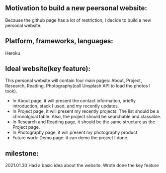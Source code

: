 
## Motivation to build a new peersonal website: 
Because the github page has a lot of restriction, I decide to build a new personal website. 
## Platform, frameworks, languages:  
Heroku 

## Ideal website(key feature): 
This personal website will contain four main pages: About, Project, Research, Reading, Photography(call Unsplash API to load the photos I took). 
- In About page, it will present the contact information, briefly introduction, stack I used, and my recently updates.  
- In Project page, it will present my recently projects. The list should be a chronolgical table. Also, the project should be searchable and classable.  
- In Research and Reading page, it should be the same structure as the Project page.
- In Photography page, it will present my photography product. 
- Future work: Demo page: it can demo the project I done. 

## milestone:  
2021.01.30   Had a basic idea about the website. Wrote done the key feature
